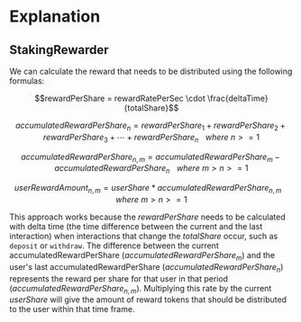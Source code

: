 # Explanation

## StakingRewarder
We can calculate the reward that needs to be distributed using the following formulas:

$$rewardPerShare = rewardRatePerSec \cdot \frac{deltaTime}{totalShare}$$

$$accumulatedRewardPerShare_n = rewardPerShare_1 + rewardPerShare_2 + rewardPerShare_3 + \cdots + rewardPerShare_n \hspace{10pt} where \ n >= 1$$

$$accumulatedRewardPerShare_{n,m} = accumulatedRewardPerShare_m - accumulatedRewardPerShare_n \hspace{10pt} where \ m > n >= 1$$

$$userRewardAmount_{n,m} = userShare * accumulatedRewardPerShare_{n,m}  \hspace{10pt} where \ m > n >= 1$$

This approach works because the $rewardPerShare$ needs to be calculated with delta time (the time difference between the current and the last interaction) when interactions that change the $totalShare$ occur, such as `deposit` or `withdraw`. The difference between the current accumulatedRewardPerShare ($accumulatedRewardPerShare_m$) and the user's last accumulatedRewardPerShare ($accumulatedRewardPerShare_n$) represents the reward per share for that user in that period ($accumulatedRewardPerShare_{n,m}$). Multiplying this rate by the current $userShare$ will give the amount of reward tokens that should be distributed to the user within that time frame.
